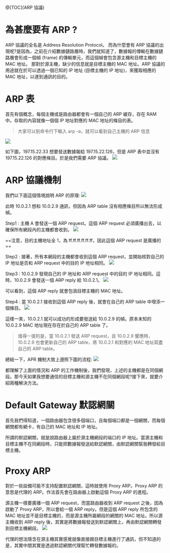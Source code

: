 @[TOC](ARP 協議)

# 為甚麼要有 ARP ? 
ARP 協議的全名是 Address Resolution Protocol。
而為什麼會有 ARP 協議的出現呢?是因為，之前在介紹數據鏈路層時，我們就知道了，數據報的傳輸在數據鏈路層會形成一個幀 (frame) 的傳輸單元，而這個幀會包含源主機和目標主機的 MAC 地址。 那對於源主機，缺少的信息就是目標主機的 MAC 地址。ARP 協議的用途就在於可以透過一個已知的 IP 地址 (目標主機的 IP 地址)，來獲取相應的 MAC 地址，以達到通訊的目的。

# ARP 表
首先有個概念，每個主機或是路由器都會有一個自己的 ARP 緩存，存在 RAM 中。存取的內容就像一個個 IP 地址對應的 MAC 地址的條目的表。
> 大家可以到命令行下輸入 arp -a，就可以看到自己主機的 ARP 信息

![](https://wtfhhh.oss-cn-beijing.aliyuncs.com/net-13.png)

如下圖，197.15.22.33 想要發送數據報給 197.15.22.126，但是 ARP 表中並沒有 197.15.22.126 的對應條目。於是我們需要 ARP 協議。
![](https://wtfhhh.oss-cn-beijing.aliyuncs.com/net-14.png)

# ARP 協議機制
我們以下面這個情境說明 ARP 的原理:
![](https://wtfhhh.oss-cn-beijing.aliyuncs.com/net-15.png)

此時 10.0.2.1 想和 10.0.2.9 通訊，但因為 ARP table 沒有相應條目所以無法形成幀。

Step1 : 主機 A 會發送一個 ARP request。這個 ARP request 必須廣播出去，以確保所有網段內的主機都會收到。
![](https://wtfhhh.oss-cn-beijing.aliyuncs.com/net-16.png)

==注意，目的主機地址全 1，為 ff.ff.ff.ff.ff.ff，因此這個 ARP request 是廣播的==

Step2 : 接著，所有本網段的主機都會收到這個 ARP request，並開始核對自己的 IP 地址是否和 ARP request 中的目的 IP 地址相同。
![](https://wtfhhh.oss-cn-beijing.aliyuncs.com/net-17.png)

Step3 : 10.0.2.9 發現自己的 IP 地址和 ARP request 中的目的 IP 地址相同。這時，10.0.2.9 會發送一個 ARP reply 給 10.0.2.1。
![](https://wtfhhh.oss-cn-beijing.aliyuncs.com/net-18.png)

可以看到，這個 ARP reply 就會包涵目標主機的 MAC 地址。

Step4 : 當 10.0.2.1 接收到這個 ARP reply 後，就會在自己的 ARP table 中增添一個條目。
![](https://wtfhhh.oss-cn-beijing.aliyuncs.com/net-19.png)

這樣一來，10.0.2.1 就可以成功的形成要發送給 10.0.2.9 的幀。原本未知的 10.0.2.9 MAC 地址現在存在於自己的 ARP table 了。

>值得一提的是，當 10.0.2.1 發送 ARP request，且 10.0.2.9 響應時，10.0.2.9 也會更新自己的 ARP table，將 10.0.2.1 和對應的 MAC 地址寫盡自己的 ARP table。

總結一下，APR 機制大致上遵照下圖的流程:
![](https://wtfhhh.oss-cn-beijing.aliyuncs.com/net-21.png)

都理解了上面的情況和 ARP 的工作機制後，我們發現，上述的主機都是在同個網段。那今天如果我想要通信的目標主機和源主機不在同個網段呢?接下來，就要介紹兩種解決方法。

# Default Gateway 默認網關
首先我們得知道，一個路由器包含很多個端口，且每個端口都是一個網關，而每個網關都有網卡，有自己的 MAC 地址和 IP 地址。

所謂的默認網關，就是說路由器上屬於源主機網段的端口的 IP 地址。當源主機和目標主機不在同網段時，只能把數據報發送給默認網關，由默認網關幫我轉發給目標主機。

# Proxy ARP
對於一些設備可能不支持配置默認網關，這時就使用 Proxy ARP。Proxy ARP 的意思是代理的 ARP。作法首先會在路由器上啟動這個 Proxy ARP 的進程。

源主機一樣要廣播一個 ARP request，而當路由器收到 ARP request 之後，因為啟動了 Proxy ARP，所以會給一個 ARP reply。但是這個 ARP reply 所包含的 MAC 地址並不是目標主機的，而是源主機所屬網段的網關的 MAC 地址。所以源主機收到 ARP reply 後，其實是將數據報發送到默認網關上，再由默認網關轉發到目標主機網段。
![](https://wtfhhh.oss-cn-beijing.aliyuncs.com/net-20.png)

代理的想法隱含在源主機其實感覺就像直接跟目標主機進行了通訊，但不知道的是，其實中間其實是透過默認網關代理幫忙轉發數據報的。
